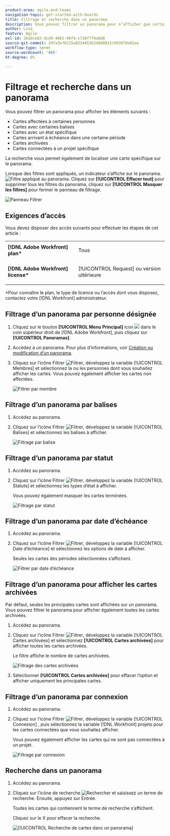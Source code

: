 ```yaml
---
product-area: agile-and-teams
navigation-topic: get-started-with-boards
title: Filtrage et recherche dans un panorama
description: Vous pouvez filtrer un panorama pour n’afficher que certaines cartes.
author: Lisa
feature: Agile
exl-id: 26abce82-dcd9-4865-96f4-c710f7f0a0d8
source-git-commit: 2dfa3e7b215a8234453b2d688031c993978e02ae
workflow-type: tm+mt
source-wordcount: '465'
ht-degree: 0%

---
```


# Filtrage et recherche dans un panorama

Vous pouvez filtrer un panorama pour afficher les éléments suivants :

* Cartes affectées à certaines personnes
* Cartes avec certaines balises
* Cartes avec un état spécifique
* Cartes arrivant à échéance dans une certaine période
* Cartes archivées
* Cartes connectées à un projet spécifique

La recherche vous permet également de localiser une carte spécifique sur le panorama.

Lorsque des filtres sont appliqués, un indicateur s’affiche sur le panorama. ![Filtre appliqué au panorama](assets/boards-filterapplied-30x30.png). Cliquez sur **[!UICONTROL Effacer tout]** pour supprimer tous les filtres du panorama, cliquez sur **[!UICONTROL Masquer les filtres]** pour fermer le panneau de filtrage.

![Panneau Filtrer](assets/boards-all-filters-collapsed-1022.png)

## Exigences d’accès

Vous devez disposer des accès suivants pour effectuer les étapes de cet article :

<table style="table-layout:auto"> 
 <col> 
 <col> 
 <tbody> 
  <tr> 
   <td role="rowheader"><strong>[!DNL Adobe Workfront] plan*</strong></td> 
   <td> <p>Tous</p> </td> 
  </tr> 
  <tr> 
   <td role="rowheader"><strong>[!DNL Adobe Workfront] license*</strong></td> 
   <td> <p>[!UICONTROL Request] ou version ultérieure</p> </td> 
  </tr> 
 </tbody> 
</table>

&#42;Pour connaître le plan, le type de licence ou l’accès dont vous disposez, contactez votre [!DNL Workfront] administrateur.

## Filtrage d’un panorama par personne désignée

1. Cliquez sur le bouton **[!UICONTROL Menu Principal]** icon ![](assets/main-menu-icon.png) dans le coin supérieur droit de [!DNL Adobe Workfront], puis cliquez sur **[!UICONTROL Panoramas]**.
1. Accédez à un panorama. Pour plus d’informations, voir [Création ou modification d’un panorama](../../agile/get-started-with-boards/create-edit-board.md).
1. Cliquez sur l’icône Filtrer ![Filtrer](assets/filter-icon-spectrum-25x25.png), développez la variable [!UICONTROL Membres] et sélectionnez la ou les personnes dont vous souhaitez afficher les cartes. Vous pouvez également afficher les cartes non affectées.

   ![Filtrer par membre](assets/boards-filter-by-assignees-0822.png)

## Filtrage d’un panorama par balises

1. Accédez au panorama.
1. Cliquez sur l’icône Filtrer ![Filtrer](assets/filter-icon-spectrum-25x25.png), développez la variable [!UICONTROL Balises] et sélectionnez les balises à afficher.

   ![Filtrage par balise](assets/boards-filter-by-tags-0822.png)

## Filtrage d’un panorama par statut

1. Accédez au panorama.
1. Cliquez sur l’icône Filtrer ![Filtrer](assets/filter-icon-spectrum-25x25.png), développez la variable [!UICONTROL Statuts] et sélectionnez les types d’état à afficher.

   Vous pouvez également masquer les cartes terminées.

   ![Filtrage par statut](assets/boards-filter-by-status-0822.png)

## Filtrage d’un panorama par date d’échéance

1. Accédez au panorama.
1. Cliquez sur l’icône Filtrer ![Filtrer](assets/filter-icon-spectrum-25x25.png), développez la variable [!UICONTROL Date d’échéance] et sélectionnez les options de date à afficher.

   Seules les cartes des périodes sélectionnées s’affichent.

   ![Filtrer par date d’échéance](assets/boards-filter-by-due-date-0822.png)

## Filtrage d’un panorama pour afficher les cartes archivées

Par défaut, seules les principales cartes sont affichées sur un panorama. Vous pouvez filtrer le panorama pour afficher également toutes les cartes archivées.

1. Accédez au panorama.
1. Cliquez sur l’icône Filtrer ![Filtrer](assets/filter-icon-spectrum-25x25.png), développez la variable [!UICONTROL Cartes archivées] et sélectionnez **[!UICONTROL Cartes archivées]** pour afficher toutes les cartes archivées.

   Le filtre affiche le nombre de cartes archivées.

   ![Filtrage des cartes archivées](assets/boards-filter-by-archived-cards_0822.png)

1. Sélectionner **[!UICONTROL Cartes archivées]** pour effacer l’option et afficher uniquement les principales cartes.

## Filtrage d’un panorama par connexion

1. Accédez au panorama.
1. Cliquez sur l’icône Filtrer ![Filtrer](assets/filter-icon-spectrum-25x25.png), développez la variable [!UICONTROL Connexion] , puis sélectionnez la variable [!DNL Workfront] projets pour les cartes connectées que vous souhaitez afficher.

   Vous pouvez également afficher les cartes qui ne sont pas connectées à un projet.

   ![Filtrage par connexion](assets/boards-filter-by-connection.png)

## Recherche dans un panorama

1. Accédez au panorama.
1. Cliquez sur l’icône de recherche ![Rechercher](assets/search-icon.png) et saisissez un terme de recherche. Ensuite, appuyez sur Entrée.

   Toutes les cartes qui contiennent le terme de recherche s’affichent.

   Cliquez sur le X pour effacer la recherche.

   ![[!UICONTROL Recherche de cartes dans un panorama]](assets/boards-searchbox.png)

